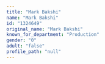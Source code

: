 ```yaml
---
title: "Mark Bakshi"
name: "Mark Bakshi"
id: "1324649"
original_name: "Mark Bakshi"
known_for_department: "Production"
gender: "0"
adult: "false"
profile_path: "null"
---
```

